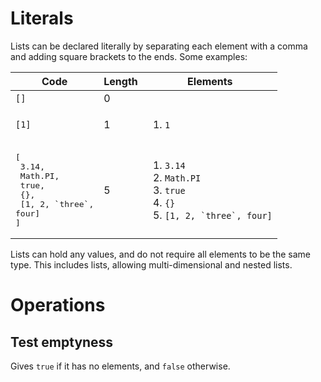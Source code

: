 # Literals

Lists can be declared literally by separating each element with a comma and adding square brackets to the ends. Some examples:

|Code|Length|Elements|
|---|---|---|
|`[]`|0||
|`[1]`|1|<ol><li>`1`</ol>|
|<pre>[<br>  3.14,<br>  Math.PI,<br>  true,<br>  {},<br>  [1, 2, &#96;three&#96;, four]<br>]</pre>|5|<ol><li>`3.14`<li>`Math.PI`<li>`true`<li>`{}`<li>``[1, 2, `three`, four]``</ol>|

Lists can hold any values, and do not require all elements to be the same type. This includes lists, allowing multi-dimensional and nested lists.

# Operations

## Test emptyness

Gives `true` if it has no elements, and `false` otherwise.
